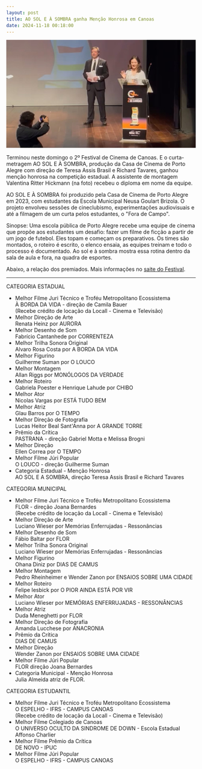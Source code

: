 ```yaml
---
layout: post
title: AO SOL E À SOMBRA ganha Menção Honrosa em Canoas
date: 2024-11-18 00:18:00
---
```

![](/uploads/asas-valentina.jpg)

Terminou neste domingo o 2º Festival de Cinema de Canoas. E o curta-metragem AO SOL E À SOMBRA, produção da Casa de Cinema de Porto Alegre com direção de Teresa Assis Brasil e Richard Tavares, ganhou menção honrosa na competição estadual. A assistente de montagem Valentina Ritter Hickmann (na foto) recebeu o diploma em nome da equipe.

AO SOL E À SOMBRA foi produzido pela Casa de Cinema de Porto Alegre em 2023, com estudantes da Escola Municipal Neusa Goulart Brizola. O projeto envolveu sessões de cineclubismo, experimentações audiovisuais e até a filmagem de um curta pelos estudantes, o "Fora de Campo".

Sinopse: Uma escola pública de Porto Alegre recebe uma equipe de cinema que propõe aos estudantes um desafio: fazer um filme de ficção a partir de um jogo de futebol. Eles topam e começam os preparativos. Os times são montados, o roteiro é escrito, o elenco ensaia, as equipes treinam e todo o processo é documentado. Ao sol e à sombra mostra essa rotina dentro da sala de aula e fora, na quadra de esportes.

Abaixo, a relação dos premiados. Mais informações no [saite do Festival](https://festivaldecinemadecanoas.com.br).

- - -

CATEGORIA ESTADUAL

* Melhor Filme Juri Técnico e Troféu Metropolitano Ecossistema\
  À BORDA DA VIDA - direção de Camila Bauer\
  (Recebe crédito de locação da Locall - Cinema e Televisão)
* Melhor Direção de Arte\
  Renata Heinz por AURORA
* Melhor Desenho de Som\
  Fabrício Cantanhede por CORRENTEZA
* Melhor Trilha Sonora Original\
  Alvaro Rosa Costa por A BORDA DA VIDA
* Melhor Figurino\
  Guilherme Suman por O LOUCO
* Melhor Montagem\
  Allan Riggs por MONÓLOGOS DA VERDADE
* Melhor Roteiro\
  Gabriela Poester e Henrique Lahude por CHIBO
* Melhor Ator\
  Nicolas Vargas por ESTÁ TUDO BEM
* Melhor Atriz\
  Glau Barros por O TEMPO
* Melhor Direção de Fotografia\
  Lucas Heitor Beal Sant'Anna por A GRANDE TORRE
* Prêmio da Crítica\
  PASTRANA - direção Gabriel Motta e Melissa Brogni
* Melhor Direção\
  Ellen Correa por O TEMPO
* Melhor Filme Júri Popular\
  O LOUCO - direção Guilherme Suman
* Categoria Estadual - Menção Honrosa\
  AO SOL E A SOMBRA, direção Teresa Assis Brasil e Richard Tavares

CATEGORIA MUNICIPAL

* Melhor Filme Juri Técnico e Troféu Metropolitano Ecossistema\
  FLOR - direção Joana Bernardes\
  (Recebe crédito de locação da Locall - Cinema e Televisão)
* Melhor Direção de Arte\
  Luciano Wieser por Memórias Enferrujadas - Ressonâncias
* Melhor Desenho de Som\
  Fábio Baltar por FLOR
* Melhor Trilha Sonora Original\
  Luciano Wieser por Memórias Enferrujadas - Ressonâncias
* Melhor Figurino\
  Ohana Diniz por DIAS DE CAMUS
* Melhor Montagem\
  Pedro Rheinheimer e Wender Zanon por ENSAIOS SOBRE UMA CIDADE
* Melhor Roteiro\
  Felipe Iesbick por O PIOR AINDA ESTÁ POR VIR
* Melhor Ator\
  Luciano Wieser por MEMÓRIAS ENFERRUJADAS - RESSONÂNCIAS
* Melhor Atriz\
  Duda Meneghetti por FLOR
* Melhor Direção de Fotografia\
  Amanda Lucchese por ANACRONIA
* Prêmio da Crítica\
  DIAS DE CAMUS
* Melhor Direção\
  Wender Zanon por ENSAIOS SOBRE UMA CIDADE
* Melhor Filme Júri Popular\
  FLOR direção Joana Bernardes
* Categoria Municipal - Menção Honrosa\
  Julia Almeida atriz de FLOR.

CATEGORIA ESTUDANTIL

* Melhor Filme Juri Técnico e Troféu Metropolitano Ecossistema\
  O ESPELHO - IFRS - CAMPUS CANOAS\
  (Recebe crédito de locação da Locall - Cinema e Televisão)
* Melhor Filme Colegiado de Canoas\
  O UNIVERSO OCULTO DA SINDROME DE DOWN - Escola Estadual Affonso Charlier
* Melhor Filme Prêmio da Crítica\
  DE NOVO - IPUC
* Melhor Filme Júri Popular\
  O ESPELHO - IFRS - CAMPUS CANOAS
